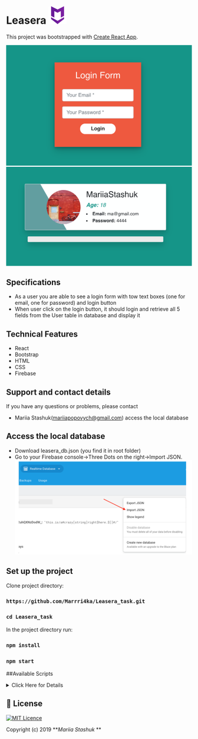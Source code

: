 # Leasera ![alt text](https://github.com/adam-p/markdown-here/raw/master/src/common/images/icon48.png "Logo Title Text 1")
This project was bootstrapped with [Create React App](https://github.com/facebook/create-react-app).


![Alt text](/img/img1.png)
![Alt text](/img/img2.png)



## Specifications


* As a user you are able  to see a login form with tow text boxes (one for email, one for password) and login button
* When user click on the login button, it should login and retrieve all 5 fields from the User table in database and display it


## Technical Features
* React
* Bootstrap
* HTML
* CSS
* Firebase


## Support and contact details

If you have any questions or problems, please contact
* Mariia Stashuk(mariiapopovych@gmail.com)
access the local database

##  Access the local database

* Download leasera_db.json (you find it in root folder)
* Go to your Firebase console->Three Dots on the right->Import JSON.
 ![Alt text](/img/importjson.png)


##  Set up the project

Clone project directory:
### `https://github.com/Marrri4ka/Leasera_task.git`
### `cd Leasera_task`

In the project directory run:
### `npm install`
### `npm start`





##Available Scripts
<details>
<summary>Click Here for Details</summary>

In the project directory, you can run:

### `npm start`

Runs the app in the development mode.<br>
Open [http://localhost:3000](http://localhost:3000) to view it in the browser.

The page will reload if you make edits.<br>
You will also see any lint errors in the console.

### `npm test`

Launches the test runner in the interactive watch mode.<br>
See the section about [running tests](https://facebook.github.io/create-react-app/docs/running-tests) for more information.

### `npm run build`

Builds the app for production to the `build` folder.<br>
It correctly bundles React in production mode and optimizes the build for the best performance.

The build is minified and the filenames include the hashes.<br>
Your app is ready to be deployed!

See the section about [deployment](https://facebook.github.io/create-react-app/docs/deployment) for more information.

### `npm run eject`

**Note: this is a one-way operation. Once you `eject`, you can’t go back!**

If you aren’t satisfied with the build tool and configuration choices, you can `eject` at any time. This command will remove the single build dependency from your project.

Instead, it will copy all the configuration files and the transitive dependencies (Webpack, Babel, ESLint, etc) right into your project so you have full control over them. All of the commands except `eject` will still work, but they will point to the copied scripts so you can tweak them. At this point you’re on your own.

You don’t have to ever use `eject`. The curated feature set is suitable for small and middle deployments, and you shouldn’t feel obligated to use this feature. However we understand that this tool wouldn’t be useful if you couldn’t customize it when you are ready for it.

## Learn More

You can learn more in the [Create React App documentation](https://facebook.github.io/create-react-app/docs/getting-started).

To learn React, check out the [React documentation](https://reactjs.org/).

### Code Splitting

This section has moved here: https://facebook.github.io/create-react-app/docs/code-splitting

### Analyzing the Bundle Size

This section has moved here: https://facebook.github.io/create-react-app/docs/analyzing-the-bundle-size

### Making a Progressive Web App

This section has moved here: https://facebook.github.io/create-react-app/docs/making-a-progressive-web-app

### Advanced Configuration

This section has moved here: https://facebook.github.io/create-react-app/docs/advanced-configuration

### Deployment

This section has moved here: https://facebook.github.io/create-react-app/docs/deployment

### `npm run build` fails to minify

This section has moved here: https://facebook.github.io/create-react-app/docs/troubleshooting#npm-run-build-fails-to-minify
</details>

## 📜 License

[![MIT Licence](https://badges.frapsoft.com/os/mit/mit.svg?v=103)](https://opensource.org/licenses/mit-license.php)

Copyright (c) 2019 **_Mariia Stashuk_ **
